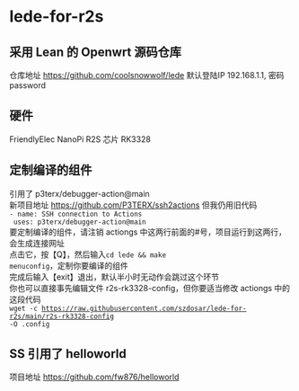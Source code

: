 # lede-for-r2s
## 采用 Lean 的 Openwrt 源码仓库
仓库地址 https://github.com/coolsnowwolf/lede
默认登陆IP 192.168.1.1, 密码 password

## 硬件
FriendlyElec NanoPi R2S 芯片 RK3328

## 定制编译的组件
引用了 p3terx/debugger-action@main<br>
新项目地址 https://github.com/P3TERX/ssh2actions
但我仍用旧代码<br>
<code>- name: SSH connection to Actions</code><br>
<code>  uses: p3terx/debugger-action@main</code><br>
要定制编译的组件，请注销 actiongs 中这两行前面的#号，项目运行到这两行，会生成连接网址<br>
点击它，按【Q】，然后输入<code>cd lede && make menuconfig</code>，定制你要编译的组件<br>
完成后输入【exit】退出，默认半小时无动作会跳过这个环节<br>
你也可以直接事先编辑文件 r2s-rk3328-config，但你要适当修改 actiongs 中的这段代码<br>
<code>wget -c https://raw.githubusercontent.com/szdosar/lede-for-r2s/main/r2s-rk3328-config -O .config</code>

## SS 引用了 helloworld
项目地址 https://github.com/fw876/helloworld
